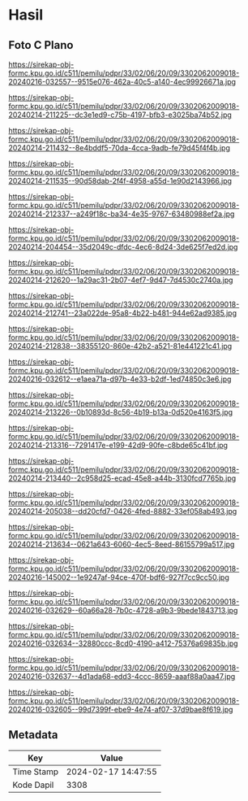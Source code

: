 # Hasil

## Foto C Plano

https://sirekap-obj-formc.kpu.go.id/c511/pemilu/pdpr/33/02/06/20/09/3302062009018-20240216-032557--9515e076-462a-40c5-a140-4ec99926671a.jpg

https://sirekap-obj-formc.kpu.go.id/c511/pemilu/pdpr/33/02/06/20/09/3302062009018-20240214-211225--dc3e1ed9-c75b-4197-bfb3-e3025ba74b52.jpg

https://sirekap-obj-formc.kpu.go.id/c511/pemilu/pdpr/33/02/06/20/09/3302062009018-20240214-211432--8e4bddf5-70da-4cca-9adb-fe79d45f4f4b.jpg

https://sirekap-obj-formc.kpu.go.id/c511/pemilu/pdpr/33/02/06/20/09/3302062009018-20240214-211535--90d58dab-2f4f-4958-a55d-1e90d2143966.jpg

https://sirekap-obj-formc.kpu.go.id/c511/pemilu/pdpr/33/02/06/20/09/3302062009018-20240214-212337--a249f18c-ba34-4e35-9767-63480988ef2a.jpg

https://sirekap-obj-formc.kpu.go.id/c511/pemilu/pdpr/33/02/06/20/09/3302062009018-20240214-204454--35d2049c-dfdc-4ec6-8d24-3de625f7ed2d.jpg

https://sirekap-obj-formc.kpu.go.id/c511/pemilu/pdpr/33/02/06/20/09/3302062009018-20240214-212620--1a29ac31-2b07-4ef7-9d47-7d4530c2740a.jpg

https://sirekap-obj-formc.kpu.go.id/c511/pemilu/pdpr/33/02/06/20/09/3302062009018-20240214-212741--23a022de-95a8-4b22-b481-944e62ad9385.jpg

https://sirekap-obj-formc.kpu.go.id/c511/pemilu/pdpr/33/02/06/20/09/3302062009018-20240214-212838--38355120-860e-42b2-a521-81e441221c41.jpg

https://sirekap-obj-formc.kpu.go.id/c511/pemilu/pdpr/33/02/06/20/09/3302062009018-20240216-032612--e1aea71a-d97b-4e33-b2df-1ed74850c3e6.jpg

https://sirekap-obj-formc.kpu.go.id/c511/pemilu/pdpr/33/02/06/20/09/3302062009018-20240214-213226--0b10893d-8c56-4b19-b13a-0d520e4163f5.jpg

https://sirekap-obj-formc.kpu.go.id/c511/pemilu/pdpr/33/02/06/20/09/3302062009018-20240214-213316--7291417e-e199-42d9-90fe-c8bde65c41bf.jpg

https://sirekap-obj-formc.kpu.go.id/c511/pemilu/pdpr/33/02/06/20/09/3302062009018-20240214-213440--2c958d25-ecad-45e8-a44b-3130fcd7765b.jpg

https://sirekap-obj-formc.kpu.go.id/c511/pemilu/pdpr/33/02/06/20/09/3302062009018-20240214-205038--dd20cfd7-0426-4fed-8882-33ef058ab493.jpg

https://sirekap-obj-formc.kpu.go.id/c511/pemilu/pdpr/33/02/06/20/09/3302062009018-20240214-213634--0621a643-6060-4ec5-8eed-86155799a517.jpg

https://sirekap-obj-formc.kpu.go.id/c511/pemilu/pdpr/33/02/06/20/09/3302062009018-20240216-145002--1e9247af-94ce-470f-bdf6-927f7cc9cc50.jpg

https://sirekap-obj-formc.kpu.go.id/c511/pemilu/pdpr/33/02/06/20/09/3302062009018-20240216-032629--60a66a28-7b0c-4728-a9b3-9bede1843713.jpg

https://sirekap-obj-formc.kpu.go.id/c511/pemilu/pdpr/33/02/06/20/09/3302062009018-20240216-032634--32880ccc-8cd0-4190-a412-75376a69835b.jpg

https://sirekap-obj-formc.kpu.go.id/c511/pemilu/pdpr/33/02/06/20/09/3302062009018-20240216-032637--4d1ada68-edd3-4ccc-8659-aaaf88a0aa47.jpg

https://sirekap-obj-formc.kpu.go.id/c511/pemilu/pdpr/33/02/06/20/09/3302062009018-20240216-032605--99d7399f-ebe9-4e74-af07-37d9bae8f619.jpg


## Metadata

| Key        | Value               |
| ---------- | ------------------- |
| Time Stamp | 2024-02-17 14:47:55 |
| Kode Dapil | 3308                |



